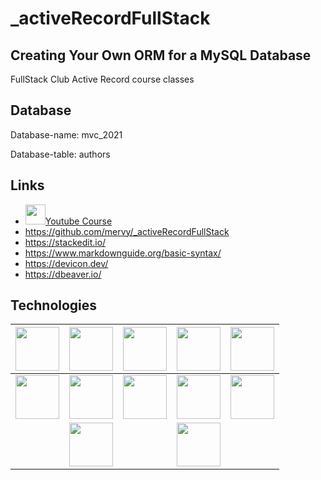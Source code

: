 # _activeRecordFullStack
## Creating Your Own ORM for a MySQL Database

FullStack Club Active Record course classes

## Database

Database-name: mvc_2021

Database-table: authors

## Links

- <img height="32" width="32" src="https://unpkg.com/simple-icons@v7/icons/youtube.svg"/>[Youtube Course](https://www.youtube.com/watch?v=dPLNIZdWuEw&list=PLyugqHiq-SKee_GGYrLvO4zNJTC7Q3Hd9&ab_channel=ClubeFull-Stack)
- https://github.com/mervy/_activeRecordFullStack
- https://stackedit.io/
- https://www.markdownguide.org/basic-syntax/
- https://devicon.dev/
- https://dbeaver.io/


##  Technologies

| <img height="70" width="70" src="https://cdn.jsdelivr.net/gh/devicons/devicon/icons/php/php-original.svg"> | <img height="70" width="70" src="https://cdn.jsdelivr.net/gh/devicons/devicon/icons/mysql/mysql-original-wordmark.svg"> | <img height="70" width="70" src="https://cdn.jsdelivr.net/gh/devicons/devicon/icons/git/git-original-wordmark.svg"> | <img height="70" width="70" src="https://cdn.jsdelivr.net/gh/devicons/devicon/icons/github/github-original-wordmark.svg"> | <img height="70" width="70" src="https://cdn.jsdelivr.net/gh/devicons/devicon/icons/linux/linux-original.svg"> |
|--|--|--|--|--|
| <img height="70" width="70" src="https://cdn.jsdelivr.net/gh/devicons/devicon/icons/composer/composer-original.svg"> | <img height="70" width="70" src="https://unpkg.com/simple-icons@v7/icons/windows11.svg"> | <img height="70" width="70" src="https://cdn.jsdelivr.net/gh/devicons/devicon/icons/html5/html5-original-wordmark.svg"> | <img height="70" width="70" src="https://cdn.jsdelivr.net/gh/devicons/devicon/icons/css3/css3-original-wordmark.svg"> | <img height="70" width="70" src="https://developer.microsoft.com/pt-br/windows/dev-tools/images/wsl-3-col-720x405.png"> |
|  | <img height="70" width="70" src="https://unpkg.com/simple-icons@v7/icons/windowsterminal.svg"> |  | <img height="70" width="70" src="https://unpkg.com/simple-icons@v7/icons/linuxmint.svg">|  |


















